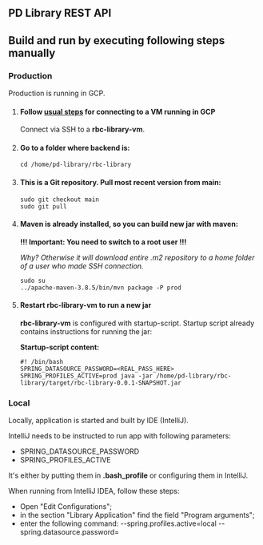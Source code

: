 ## PD Library REST API


## Build and run by executing following steps manually

### Production

Production is running in GCP.

1. #### Follow [usual steps](https://cloud.google.com/compute/docs/instances/connecting-to-instance) for connecting to a VM running in GCP 
   Connect via SSH to a **rbc-library-vm**.
2. #### Go to a folder where backend is:
    ``` 
    cd /home/pd-library/rbc-library
    ``` 
3. #### This is a Git repository. Pull most recent version from main:
    ```  
   sudo git checkout main
   sudo git pull
    ``` 
4. #### Maven is already installed, so you can build new jar with maven:

   **!!! Important: You need to switch to a root user !!!**

   _Why? Otherwise it will download entire .m2 repository to a home folder of a user who made SSH connection._
    ```  
    sudo su
   ../apache-maven-3.8.5/bin/mvn package -P prod
    ``` 
5. #### Restart rbc-library-vm to run a new jar 

   **rbc-library-vm** is configured with startup-script. Startup script already contains instructions for running the jar:

   **Startup-script content:**
    
    ```
    #! /bin/bash
    SPRING_DATASOURCE_PASSWORD=<REAL_PASS_HERE> SPRING_PROFILES_ACTIVE=prod java -jar /home/pd-library/rbc-library/target/rbc-library-0.0.1-SNAPSHOT.jar
    ```




### Local

Locally, application is started and built by IDE (IntelliJ).

IntelliJ needs to be instructed to run app with following parameters:
- SPRING_DATASOURCE_PASSWORD
- SPRING_PROFILES_ACTIVE

It's either by putting them in **.bash_profile** or configuring them in IntelliJ.

When running from IntelliJ IDEA, follow these steps:
- Open "Edit Configurations";
- in the section "Library Application" find the field "Program arguments";
- enter the following command: --spring.profiles.active=local --spring.datasource.password=

